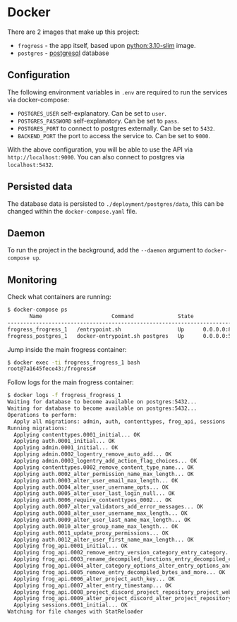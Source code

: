 # Docker

There are 2 images that make up this project:

- `frogress` - the app itself, based upon [python:3.10-slim](https://hub.docker.com/_/python) image.
- `postgres` - [postgresql](https://hub.docker.com/_/postgres) database

## Configuration

The following environment variables in `.env` are required to run the services via docker-compose:

- `POSTGRES_USER` self-explanatory. Can be set to `user`.
- `POSTGRES_PASSWORD` self-explanatory. Can be set to `pass`.
- `POSTGRES_PORT` to connect to postgres externally. Can be set to `5432`.
- `BACKEND_PORT` the port to access the service to. Can be set to `9000`.

With the above configuration, you will be able to use the API via `http://localhost:9000`. You can also connect to postgres via `localhost:5432`.

## Persisted data

The database data is persisted to `./deployment/postgres/data`, this can be changed within the `docker-compose.yaml` file.

## Daemon

To run the project in the background, add the `--daemon` argument to `docker-compose up`.

## Monitoring

Check what containers are running:
```sh
$ docker-compose ps
       Name                      Command              State                                        Ports                                      
----------------------------------------------------------------------------------------------------------------------------------------------
frogress_frogress_1   /entrypoint.sh                  Up      0.0.0.0:8000->8000/tcp,:::8000->8000/tcp                                        
frogress_postgres_1   docker-entrypoint.sh postgres   Up      0.0.0.0:5432->5432/tcp,:::5432->5432/tcp  
```

Jump inside the main frogress container:
```sh
$ docker exec -ti frogress_frogress_1 bash
root@7a1645fece43:/frogress#
```

Follow logs for the main frogress container:
```sh
$ docker logs -f frogress_frogress_1
Waiting for database to become available on postgres:5432...
Waiting for database to become available on postgres:5432...
Operations to perform:
  Apply all migrations: admin, auth, contenttypes, frog_api, sessions
Running migrations:
  Applying contenttypes.0001_initial... OK
  Applying auth.0001_initial... OK
  Applying admin.0001_initial... OK
  Applying admin.0002_logentry_remove_auto_add... OK
  Applying admin.0003_logentry_add_action_flag_choices... OK
  Applying contenttypes.0002_remove_content_type_name... OK
  Applying auth.0002_alter_permission_name_max_length... OK
  Applying auth.0003_alter_user_email_max_length... OK
  Applying auth.0004_alter_user_username_opts... OK
  Applying auth.0005_alter_user_last_login_null... OK
  Applying auth.0006_require_contenttypes_0002... OK
  Applying auth.0007_alter_validators_add_error_messages... OK
  Applying auth.0008_alter_user_username_max_length... OK
  Applying auth.0009_alter_user_last_name_max_length... OK
  Applying auth.0010_alter_group_name_max_length... OK
  Applying auth.0011_update_proxy_permissions... OK
  Applying auth.0012_alter_user_first_name_max_length... OK
  Applying frog_api.0001_initial... OK
  Applying frog_api.0002_remove_entry_version_category_entry_category... OK
  Applying frog_api.0003_rename_decompiled_functions_entry_decompiled_chunks_and_more... OK
  Applying frog_api.0004_alter_category_options_alter_entry_options_and_more... OK
  Applying frog_api.0005_remove_entry_decompiled_bytes_and_more... OK
  Applying frog_api.0006_alter_project_auth_key... OK
  Applying frog_api.0007_alter_entry_timestamp... OK
  Applying frog_api.0008_project_discord_project_repository_project_website... OK
  Applying frog_api.0009_alter_project_discord_alter_project_repository_and_more... OK
  Applying sessions.0001_initial... OK
Watching for file changes with StatReloader
```
